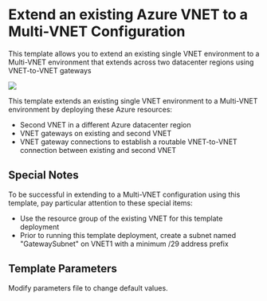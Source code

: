 # Extend an existing Azure VNET to a Multi-VNET Configuration

This template allows you to extend an existing single VNET environment to a Multi-VNET environment that extends across two datacenter regions using VNET-to-VNET gateways

<a href="https://portal.azure.com/#create/Microsoft.Template/uri/https%3A%2F%2Fraw.githubusercontent.com%2Fazure%2Fazure-quickstart-templates%2Fmaster%2Fextend-vnet-to-multi-vnet%2Fazuredeploy.json" target="_blank">
    <img src="http://azuredeploy.net/deploybutton.png"/>
</a>

This template extends an existing single VNET environment to a Multi-VNET environment by deploying these Azure resources:

+ Second VNET in a different Azure datacenter region
+ VNET gateways on existing and second VNET
+ VNET gateway connections to establish a routable VNET-to-VNET connection between existing and second VNET 

## Special Notes

To be successful in extending to a Multi-VNET configuration using this template, pay particular attention to these special items:

+ Use the resource group of the existing VNET for this template deployment
+ Prior to running this template deployment, create a subnet named "GatewaySubnet" on VNET1 with a minimum /29 address prefix

## Template Parameters

Modify parameters file to change default values.